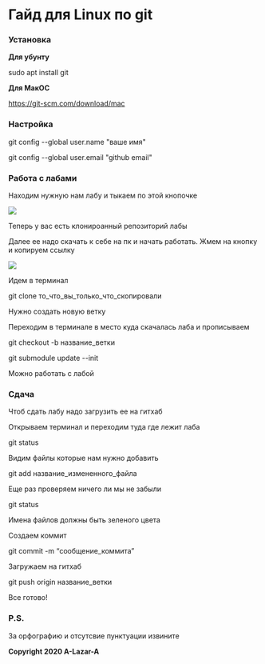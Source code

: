 # Гайд для Linux по git
### Установка

**Для убунту**

sudo apt install git

**Для МакОС**

https://git-scm.com/download/mac

### Настройка

git config --global user.name "ваше имя"

git config --global user.email "github email"

### Работа с лабами

Находим нужную нам лабу и тыкаем по этой кнопочке

![](https://camo.githubusercontent.com/00c8cb4d3424672f90d1e15d5daf8da7b3a3f9ef/687474703a2f2f692e737461636b2e696d6775722e636f6d2f6c72346d6c2e706e67)

Теперь у вас есть клонироанный репозиторий лабы 

Далее ее надо скачать к себе на пк и начать работать. Жмем на кнопку и копируем ссылку

![](https://miro.medium.com/max/576/1*CSsM8NturhjcrN2npNMLQg.png)

Идем в терминал 

git clone то_что_вы_только_что_скопировали

Нужно создать новую ветку

Переходим в терминале в место куда скачалась лаба и прописываем

git checkout -b название_ветки

git submodule update --init

Можно работать с лабой

### Сдача

Чтоб сдать лабу надо загрузить ее на гитхаб

Открываем терминал и переходим туда где лежит лаба

git status

Видим файлы которые нам нужно добавить 

git add название_измененного_файла

Еще раз проверяем ничего ли мы не забыли

git status

Имена файлов должны быть зеленого цвета

Создаем коммит

git commit -m “сообщение_коммита”

Загружаем на гитхаб

git push origin название_ветки

Все готово!

### P.S.

За орфографию и отсутсвие пунктуации извините 

**Copyright 2020 A-Lazar-A**
